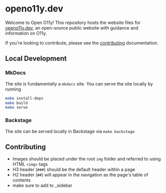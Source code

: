 # openo11y.dev

Welcome to Open O11y! This repository hosts the website files for [openo11y.dev](https://openo11y.dev), an open-source public website with guidance and information on O11y.

If you're looking to contribute, please see the [contributing](./docs/contributing.md) documentation.

## Local Development

### MkDocs

The site is fundamentally a `mkdocs` site. You can serve the site locally by running

```sh
make install-deps
make build
make serve
```

### Backstage

The site can be served locally in Backstage via `make backstage`

## Contributing

- Images should be placed under the root `img` folder and referred to using HTML `<img>` tags
- H3 header (`###`) should be the default header within a page
- H2 header (`##`) will appear in the navigation as the page's table of contents
- make sure to add to _sidebar
